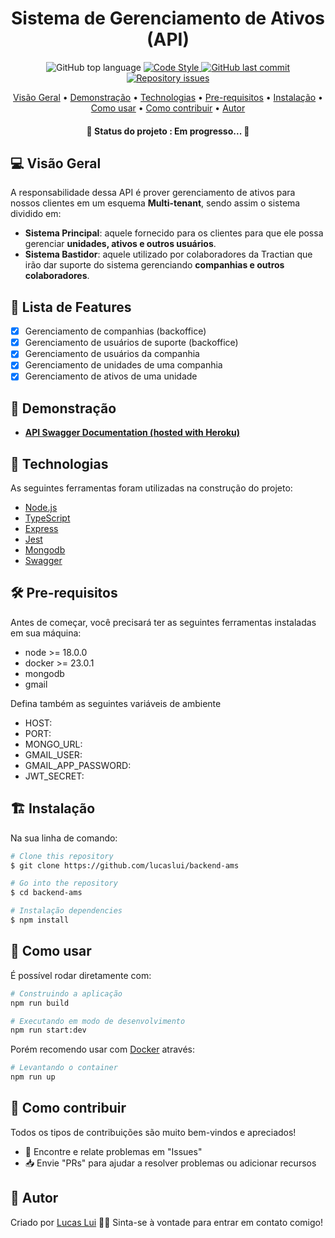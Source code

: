 <h1 align="center"> Sistema de Gerenciamento de Ativos (API) </h1>

<p align="center">
  <img alt="GitHub top language" src="https://img.shields.io/github/languages/top/lucaslui/blog-backend">
  <a href="http://standardjs.com">
    <img alt="Code Style" src="https://img.shields.io/badge/code%20style-standard-brightgreen.svg">
  </a>
  <a href="https://github.com/tgmarinho/nlw1/commits/master">
    <img alt="GitHub last commit" src="https://img.shields.io/github/last-commit/lucaslui/blog-backend">
  </a>
  <a href="https://github.com/lukemorales/rocketshoes-react-native/issues">
    <img alt="Repository issues" src="https://img.shields.io/github/issues/lucaslui/blog-backend.svg">
  </a>
</p>

<p align="center">
 <a href="#overview">Visão Geral</a> •
 <a href="#demo">Demonstração</a> • 
 <a href="#technologies">Technologias</a> • 
 <a href="#prerequisites">Pre-requisitos</a> • 
 <a href="#install">Instalação</a> • 
 <a href="#usage">Como usar</a> • 
 <a href="#contributing">Como contribuir</a> • 
 <a href="#author">Autor</a>
</p>

<h4 align="center"> 🚧  <b> Status do projeto </b>: Em progresso...  🚧 </h4>

<h2 id="overview"> 💻 Visão Geral </h2>

A responsabilidade dessa API é prover gerenciamento de ativos para nossos clientes em um esquema **Multi-tenant**, sendo assim o sistema dividido em:

 - **Sistema Principal**: aquele fornecido para os clientes para que ele possa gerenciar **unidades, ativos e outros usuários**.
 - **Sistema Bastidor**: aquele utilizado por colaboradores da Tractian que irão dar suporte do sistema gerenciando **companhias e outros colaboradores**. 

<!-- <h1 align="center">
    <img alt="general-vision" title="#general-vision" src="./docs/architecture/general-vision.png" />
</h1> -->

## 📑 Lista de Features

- [x] Gerenciamento de companhias (backoffice)
- [x] Gerenciamento de usuários de suporte (backoffice)
- [x] Gerenciamento de usuários da companhia
- [x] Gerenciamento de unidades de uma companhia
- [x] Gerenciamento de ativos de uma unidade

<h2 id="demo"> 🧪 Demonstração </h2>

  - [**API Swagger Documentation (hosted with Heroku)**](https://ams-api.onrender.com/docs/)

<h2 id="technologies"> 🧰 Technologias </h2>

As seguintes ferramentas foram utilizadas na construção do projeto:

- [Node.js](https://nodejs.org/en/)
- [TypeScript](https://www.typescriptlang.org/)
- [Express](https://expressjs.com/pt-br/)
- [Jest](https://jestjs.io/)
- [Mongodb](https://www.mongodb.com/)
- [Swagger](https://swagger.io/)

<h2 id="prerequisites"> 🛠 Pre-requisitos </h2>

Antes de começar, você precisará ter as seguintes ferramentas instaladas em sua máquina:

  - node >= 18.0.0
  - docker >= 23.0.1
  - mongodb
  - gmail
  
Defina também as seguintes variáveis de ambiente

  - HOST:
  - PORT:
  - MONGO_URL:
  - GMAIL_USER: 
  - GMAIL_APP_PASSWORD:
  - JWT_SECRET:

<h2 id="install"> 🏗️ Instalação </h2>

Na sua linha de comando:

```bash
# Clone this repository
$ git clone https://github.com/lucaslui/backend-ams

# Go into the repository
$ cd backend-ams

# Instalação dependencies
$ npm install
```

<h2 id="usage"> 🚀 Como usar </h2>

É possível rodar diretamente com:

```sh
# Construindo a aplicação
npm run build

# Executando em modo de desenvolvimento
npm run start:dev
```

Porém recomendo usar com [Docker](https://www.docker.com) através:

```sh
# Levantando o container
npm run up
```

<h2 id="contributing"> 🤝 Como contribuir </h2>

Todos os tipos de contribuições são muito bem-vindos e apreciados!

- 🐛 Encontre e relate problemas em "Issues"
- 📥 Envie "PRs" para ajudar a resolver problemas ou adicionar recursos

<h2 id="author"> 👤 Autor </h2>

Criado por [Lucas Lui](https://www.linkedin.com/in/lucas-lui-motta/) 👋🏽 Sinta-se à vontade para entrar em contato comigo!